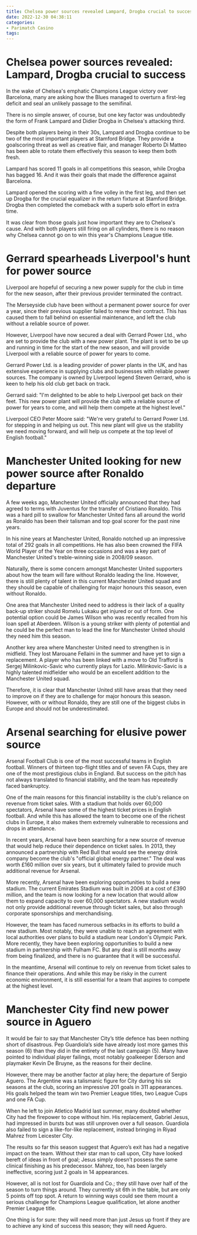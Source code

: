 ```yaml
---
title: Chelsea power sources revealed Lampard, Drogba crucial to success
date: 2022-12-30 04:38:11
categories:
- Parimatch Casino
tags:
---
```



#  Chelsea power sources revealed: Lampard, Drogba crucial to success

In the wake of Chelsea's emphatic Champions League victory over Barcelona, many are asking how the Blues managed to overturn a first-leg deficit and seal an unlikely passage to the semifinal.

There is no simple answer, of course, but one key factor was undoubtedly the form of Frank Lampard and Didier Drogba in Chelsea's attacking third.

Despite both players being in their 30s, Lampard and Drogba continue to be two of the most important players at Stamford Bridge. They provide a goalscoring threat as well as creative flair, and manager Roberto Di Matteo has been able to rotate them effectively this season to keep them both fresh.

Lampard has scored 11 goals in all competitions this season, while Drogba has bagged 16. And it was their goals that made the difference against Barcelona.

Lampard opened the scoring with a fine volley in the first leg, and then set up Drogba for the crucial equalizer in the return fixture at Stamford Bridge. Drogba then completed the comeback with a superb solo effort in extra time.

It was clear from those goals just how important they are to Chelsea's cause. And with both players still firing on all cylinders, there is no reason why Chelsea cannot go on to win this year's Champions League title.

#  Gerrard spearheads Liverpool's hunt for power source

Liverpool are hopeful of securing a new power supply for the club in time for the new season, after their previous provider terminated the contract.

The Merseyside club have been without a permanent power source for over a year, since their previous supplier failed to renew their contract. This has caused them to fall behind on essential maintenance, and left the club without a reliable source of power.

However, Liverpool have now secured a deal with Gerrard Power Ltd., who are set to provide the club with a new power plant. The plant is set to be up and running in time for the start of the new season, and will provide Liverpool with a reliable source of power for years to come.

Gerrard Power Ltd. is a leading provider of power plants in the UK, and has extensive experience in supplying clubs and businesses with reliable power sources. The company is owned by Liverpool legend Steven Gerrard, who is keen to help his old club get back on track.

Gerrard said: "I'm delighted to be able to help Liverpool get back on their feet. This new power plant will provide the club with a reliable source of power for years to come, and will help them compete at the highest level."

Liverpool CEO Peter Moore said: "We're very grateful to Gerrard Power Ltd. for stepping in and helping us out. This new plant will give us the stability we need moving forward, and will help us compete at the top level of English football."

#  Manchester United looking for new power source after Ronaldo departure

A few weeks ago, Manchester United officially announced that they had agreed to terms with Juventus for the transfer of Cristiano Ronaldo. This was a hard pill to swallow for Manchester United fans all around the world as Ronaldo has been their talisman and top goal scorer for the past nine years.

In his nine years at Manchester United, Ronaldo notched up an impressive total of 292 goals in all competitions. He has also been crowned the FIFA World Player of the Year on three occasions and was a key part of Manchester United's treble-winning side in 2008/09 season.

Naturally, there is some concern amongst Manchester United supporters about how the team will fare without Ronaldo leading the line. However, there is still plenty of talent in this current Manchester United squad and they should be capable of challenging for major honours this season, even without Ronaldo.

One area that Manchester United need to address is their lack of a quality back-up striker should Romelu Lukaku get injured or out of form. One potential option could be James Wilson who was recently recalled from his loan spell at Aberdeen. Wilson is a young striker with plenty of potential and he could be the perfect man to lead the line for Manchester United should they need him this season.

Another key area where Manchester United need to strengthen is in midfield. They lost Marouane Fellaini in the summer and have yet to sign a replacement. A player who has been linked with a move to Old Trafford is Sergej Milinkovic-Savic who currently plays for Lazio. Milinkovic-Savic is a highly talented midfielder who would be an excellent addition to the Manchester United squad.

Therefore, it is clear that Manchester United still have areas that they need to improve on if they are to challenge for major honours this season. However, with or without Ronaldo, they are still one of the biggest clubs in Europe and should not be underestimated.

#  Arsenal searching for elusive power source

Arsenal Football Club is one of the most successful teams in English football. Winners of thirteen top-flight titles and of seven FA Cups, they are one of the most prestigious clubs in England. But success on the pitch has not always translated to financial stability, and the team has repeatedly faced bankruptcy.

One of the main reasons for this financial instability is the club's reliance on revenue from ticket sales. With a stadium that holds over 60,000 spectators, Arsenal have some of the highest ticket prices in English football. And while this has allowed the team to become one of the richest clubs in Europe, it also makes them extremely vulnerable to recessions and drops in attendance.

In recent years, Arsenal have been searching for a new source of revenue that would help reduce their dependence on ticket sales. In 2013, they announced a partnership with Red Bull that would see the energy drink company become the club's "official global energy partner." The deal was worth £160 million over six years, but it ultimately failed to provide much additional revenue for Arsenal.

More recently, Arsenal have been exploring opportunities to build a new stadium. The current Emirates Stadium was built in 2006 at a cost of £390 million, and the team is now looking for a new location that would allow them to expand capacity to over 60,000 spectators. A new stadium would not only provide additional revenue through ticket sales, but also through corporate sponsorships and merchandising.

However, the team has faced numerous setbacks in its efforts to build a new stadium. Most notably, they were unable to reach an agreement with local authorities over plans to build a stadium near London's Olympic Park. More recently, they have been exploring opportunities to build a new stadium in partnership with Fulham FC. But any deal is still months away from being finalized, and there is no guarantee that it will be successful.

In the meantime, Arsenal will continue to rely on revenue from ticket sales to finance their operations. And while this may be risky in the current economic environment, it is still essential for a team that aspires to compete at the highest level.

#  Manchester City find new power source in Aguero

It would be fair to say that Manchester City’s title defence has been nothing short of disastrous. Pep Guardiola’s side have already lost more games this season (6) than they did in the entirety of the last campaign (5). Many have pointed to individual player failings, most notably goalkeeper Ederson and playmaker Kevin De Bruyne, as the reasons for their decline.

However, there may be another factor at play here; the departure of Sergio Aguero. The Argentine was a talismanic figure for City during his six seasons at the club, scoring an impressive 201 goals in 311 appearances. His goals helped the team win two Premier League titles, two League Cups and one FA Cup.

When he left to join Atletico Madrid last summer, many doubted whether City had the firepower to cope without him. His replacement, Gabriel Jesus, had impressed in bursts but was still unproven over a full season. Guardiola also failed to sign a like-for-like replacement, instead bringing in Riyad Mahrez from Leicester City.

The results so far this season suggest that Aguero’s exit has had a negative impact on the team. Without their star man to call upon, City have looked bereft of ideas in front of goal; Jesus simply doesn’t possess the same clinical finishing as his predecessor. Mahrez, too, has been largely ineffective, scoring just 2 goals in 14 appearances.

However, all is not lost for Guardiola and Co.; they still have over half of the season to turn things around. They currently sit 6th in the table, but are only 5 points off top spot. A return to winning ways could see them mount a serious challenge for Champions League qualification, let alone another Premier League title.

One thing is for sure: they will need more than just Jesus up front if they are to achieve any kind of success this season; they will need Aguero.